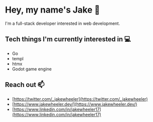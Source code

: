 # Hey, my name's Jake 👋

I'm a full-stack developer interested in web development.

## Tech things I'm currently interested in 💻

- Go
- templ
- htmx
- Godot game engine

## Reach out 📫

- [https://twitter.com/_jakewheeler](https://twitter.com/_jakewheeler)
- [https://www.jakewheeler.dev/](https://www.jakewheeler.dev/)
- [https://www.linkedin.com/in/jakewheeler17](https://www.linkedin.com/in/jakewheeler17)
